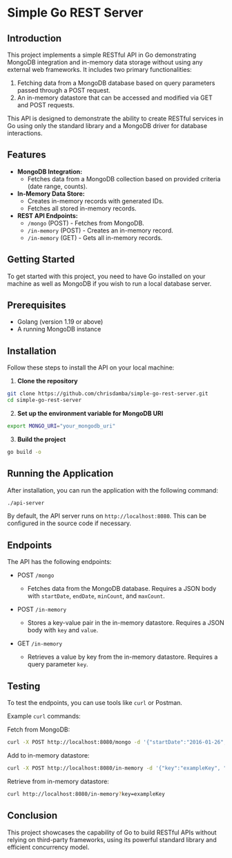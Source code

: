 # Simple Go REST Server

## Introduction

This project implements a simple RESTful API in Go demonstrating MongoDB integration and in-memory data storage without using any external web frameworks. It includes two primary functionalities:

1. Fetching data from a MongoDB database based on query parameters passed through a POST request.
2. An in-memory datastore that can be accessed and modified via GET and POST requests.

This API is designed to demonstrate the ability to create RESTful services in Go using only the standard library and a MongoDB driver for database interactions.



## Features

- **MongoDB Integration:**
  - Fetches data from a MongoDB collection based on provided criteria (date range, counts).
- **In-Memory Data Store:**
  - Creates in-memory records with generated IDs.
  - Fetches all stored in-memory records.
- **REST API Endpoints:**
  - `/mongo` (POST) - Fetches from MongoDB.
  - `/in-memory` (POST) - Creates an in-memory record.
  - `/in-memory` (GET) - Gets all in-memory records.


## Getting Started

To get started with this project, you need to have Go installed on your machine as well as MongoDB if you wish to run a local database server.

## Prerequisites

- Golang (version 1.19 or above)
- A running MongoDB instance


## Installation

Follow these steps to install the API on your local machine:

1.  **Clone the repository**

```sh
git clone https://github.com/chrisdamba/simple-go-rest-server.git
cd simple-go-rest-server
```

2.  **Set up the environment variable for MongoDB URI**
```bash
export MONGO_URI="your_mongodb_uri"
```

3.  **Build the project**
```bash
go build -o 
```



## Running the Application

After installation, you can run the application with the following command:

```sh
./api-server
```

By default, the API server runs on `http://localhost:8080`. This can be configured in the source code if necessary.

## Endpoints

The API has the following endpoints:

- POST `/mongo`
  - Fetches data from the MongoDB database. Requires a JSON body with `startDate`, `endDate`, `minCount`, and `maxCount`.

- POST `/in-memory`
  - Stores a key-value pair in the in-memory datastore. Requires a JSON body with `key` and `value`.

- GET `/in-memory`
  - Retrieves a value by key from the in-memory datastore. Requires a query parameter `key`.

## Testing

To test the endpoints, you can use tools like `curl` or Postman.

Example `curl` commands:

Fetch from MongoDB:
```sh
curl -X POST http://localhost:8080/mongo -d '{"startDate":"2016-01-26", "endDate":"2018-02-02", "minCount": 2700, "maxCount": 3000}' -H "Content-Type: application/json"
```

Add to in-memory datastore:
```sh
curl -X POST http://localhost:8080/in-memory -d '{"key":"exampleKey", "value":"exampleValue"}' -H "Content-Type: application/json"
```

Retrieve from in-memory datastore:
```sh
curl http://localhost:8080/in-memory?key=exampleKey
```

## Conclusion

This project showcases the capability of Go to build RESTful APIs without relying on third-party frameworks, using its powerful standard library and efficient concurrency model.
